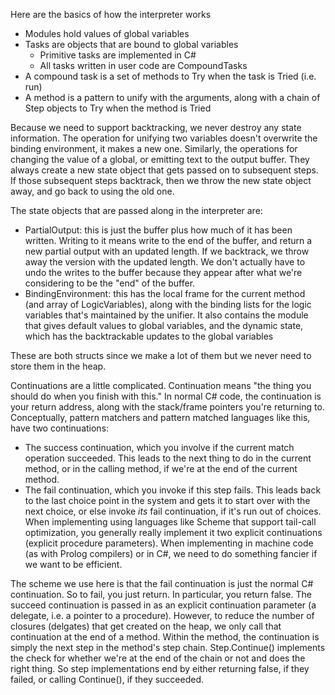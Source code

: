 ﻿Here are the basics of how the interpreter works

* Modules hold values of global variables
* Tasks are objects that are bound to global variables
	* Primitive tasks are implemented in C#
	* All tasks written in user code are CompoundTasks
* A compound task is a set of methods to Try when the task is Tried (i.e. run)
* A method is a pattern to unify with the arguments, along with a chain of Step objects to Try when the method is Tried

Because we need to support backtracking, we never destroy any state information.  The operation for unifying two variables
doesn't overwrite the binding environment, it makes a new one.  Similarly, the operations for changing the value of a global,
or emitting text to the output buffer.  They always create a new state object that gets passed on to subsequent steps.
If those subsequent steps backtrack, then we throw the new state object away, and go back to using the old one.

The state objects that are passed along in the interpreter are:
* PartialOutput: this is just the buffer plus how much of it has been written.
  Writing to it means write to the end of the buffer, and return a new partial output with an updated length.
  If we backtrack, we throw away the version with the updated length.  We don't actually have to undo the
  writes to the buffer because they appear after what we're considering to be the "end" of the buffer.
* BindingEnvironment: this has the local frame for the current method (and array of LogicVariables), along with
  the binding lists for the logic variables that's maintained by the unifier.  It also contains the module that
  gives default values to global variables, and the dynamic state, which has the backtrackable updates to the
  global variables

These are both structs since we make a lot of them but we never need to store them in the heap.

Continuations are a little complicated.  Continuation means "the thing you should do when you finish with this."
In normal C# code, the continuation is your return address, along with the stack/frame pointers you're returning
to.  Conceptually, pattern matchers and pattern matched languages like this, have two continuations:
* The success continuation, which you involve if the current match operation succeeded.  This leads to the next thing
  to do in the current method, or in the calling method, if we're at the end of the current method.
* The fail continuation, which you invoke if this step fails.  This leads back to the last choice point in the system
  and gets it to start over with the next choice, or else invoke *its* fail continuation, if it's run out of choices.
When implementing using languages like Scheme that support tail-call optimization, you generally really implement it
two explicit continuations (explicit procedure parameters).  When implementing in machine code (as with Prolog 
compilers) or in C#, we need to do something fancier if we want to be efficient.

The scheme we use here is that the fail continuation is just the normal C# continuation.  So to fail, you just return.
In particular, you return false.  The succeed continuation is passed in as an explicit continuation parameter
(a delegate, i.e. a pointer to a procedure).  However, to reduce the number of closures (delgates) that get created
on the heap, we only call that continuation at the end of a method.  Within the method, the continuation is simply
the next step in the method's step chain.  Step.Continue() implements the check for whether we're at the end of
the chain or not and does the right thing.  So step implementations end by either returning false, if they failed,
or calling Continue(), if they succeeded.